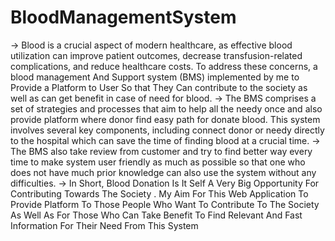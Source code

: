 # BloodManagementSystem
-> Blood is a crucial aspect of modern healthcare, as effective blood utilization can improve patient outcomes, decrease transfusion-related complications, and reduce healthcare costs. To address these concerns, a blood management And Support system (BMS) implemented by me to Provide a Platform to User So that They Can contribute to the society as well as can get benefit in case of need for blood.
-> The BMS comprises a set of strategies and processes that aim to help all the needy once and also provide platform where donor find easy path for donate blood. This system involves several key components, including connect donor or needy directly to the hospital which can save the time of finding blood at a crucial time.
-> The BMS also take review from customer and try to find better way every time to make system user friendly as much as possible so that one who does not have much prior knowledge can also use the system without any difficulties. -> In Short, Blood Donation Is It Self A Very Big Opportunity For Contributing Towards The Society . My Aim For This Web Application To Provide Platform To Those People Who Want To Contribute To The Society As Well As For Those Who Can Take Benefit To Find Relevant And Fast Information For Their Need From This System
